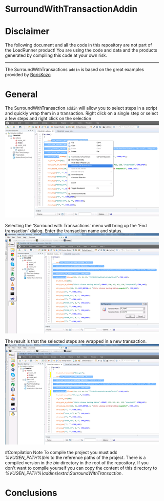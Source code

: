 SurroundWithTransactionAddin
============

# Disclaimer
The following document and all the code in this repository are not part of the LoadRunner product!
You are using the code and data and the products generated by compiling this code at your own risk.
***
The SurroundWithTransactions ```addin``` is based on the great examples provided by [BorisKozo](https://github.com/BorisKozo/XmlViewAddin) 

# General
The SurroundWithTransaction ```addin``` will allow you to select steps in a script and quickly wrap them in a transaction. Right click
on a single step or select a few steps and right click on the selection
![The selected steps in VuGen and the new menu item 'Surround with Transaction'](/img/surroundwith1.png "The selected steps in VuGen and the new menu item 'Surround with Transactions'")

Selecting the 'Surround with Transactions' menu will bring up the 'End transaction' dialog. 
Enter the transaction name and status.
![Enter the name of the transaction](/img/surroundwith2.png "Enter the name of the transaction")

The result is that the selected steps are wrapped in a new transaction.
![Enter the name of the transaction](/img/surroundwith3.png "The selected steps are wrapped in a new transaction")

#Compilation Note
To compile the project you must add *%VUGEN_PATH%\bin* to the reference paths of the project.
There is a compiled version in the *bin* directory in the root of the repository. If you 
don't want to compile yourself you can copy the content of this directory to *%VUGEN_PATH%\addins\extra\SurroundWithTransaction*.

# Conclusions

